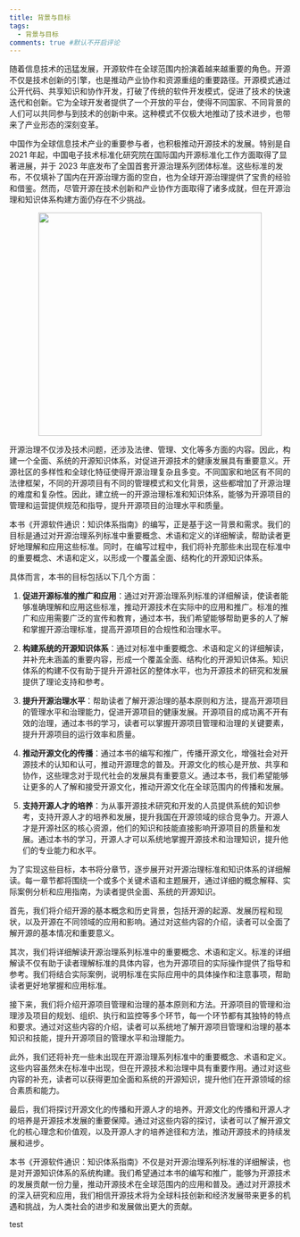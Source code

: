 ```yaml
---
title: 背景与目标
tags:
  - 背景与目标
comments: true #默认不开启评论
---
```


随着信息技术的迅猛发展，开源软件在全球范围内扮演着越来越重要的角色。开源不仅是技术创新的引擎，也是推动产业协作和资源重组的重要路径。开源模式通过公开代码、共享知识和协作开发，打破了传统的软件开发模式，促进了技术的快速迭代和创新。它为全球开发者提供了一个开放的平台，使得不同国家、不同背景的人们可以共同参与到技术的创新中来。这种模式不仅极大地推动了技术进步，也带来了产业形态的深刻变革。

中国作为全球信息技术产业的重要参与者，也积极推动开源技术的发展。特别是自 2021 年起，中国电子技术标准化研究院在国际国内开源标准化工作方面取得了显著进展，并于 2023 年底发布了全国首套开源治理系列团体标准。这些标准的发布，不仅填补了国内在开源治理方面的空白，也为全球开源治理提供了宝贵的经验和借鉴。然而，尽管开源在技术创新和产业协作方面取得了诸多成就，但在开源治理和知识体系构建方面仍存在不少挑战。

<div align=center>
<img src="https://github.com/user-attachments/assets/98d00fd2-a8e2-478b-8969-2ab102b8275e" width="400px">
</div>

开源治理不仅涉及技术问题，还涉及法律、管理、文化等多方面的内容。因此，构建一个全面、系统的开源知识体系，对促进开源技术的健康发展具有重要意义。开源社区的多样性和全球化特征使得开源治理复杂且多变。不同国家和地区有不同的法律框架，不同的开源项目有不同的管理模式和文化背景，这些都增加了开源治理的难度和复杂性。因此，建立统一的开源治理标准和知识体系，能够为开源项目的管理和运营提供规范和指导，提升开源项目的治理水平和质量。

本书《开源软件通识：知识体系指南》的编写，正是基于这一背景和需求。我们的目标是通过对开源治理系列标准中重要概念、术语和定义的详细解读，帮助读者更好地理解和应用这些标准。同时，在编写过程中，我们将补充那些未出现在标准中的重要概念、术语和定义，以形成一个覆盖全面、结构化的开源知识体系。

具体而言，本书的目标包括以下几个方面：

1. **促进开源标准的推广和应用**：通过对开源治理系列标准的详细解读，使读者能够准确理解和应用这些标准，推动开源技术在实际中的应用和推广。标准的推广和应用需要广泛的宣传和教育，通过本书，我们希望能够帮助更多的人了解和掌握开源治理标准，提高开源项目的合规性和治理水平。

2. **构建系统的开源知识体系**：通过对标准中重要概念、术语和定义的详细解读，并补充未涵盖的重要内容，形成一个覆盖全面、结构化的开源知识体系。知识体系的构建不仅有助于提升开源社区的整体水平，也为开源技术的研究和发展提供了理论支持和参考。

3. **提升开源治理水平**：帮助读者了解开源治理的基本原则和方法，提高开源项目的管理水平和治理能力，促进开源项目的健康发展。开源项目的成功离不开有效的治理，通过本书的学习，读者可以掌握开源项目管理和治理的关键要素，提升开源项目的运行效率和质量。

4. **推动开源文化的传播**：通过本书的编写和推广，传播开源文化，增强社会对开源技术的认知和认可，推动开源理念的普及。开源文化的核心是开放、共享和协作，这些理念对于现代社会的发展具有重要意义。通过本书，我们希望能够让更多的人了解和接受开源文化，推动开源文化在全球范围内的传播和发展。

5. **支持开源人才的培养**：为从事开源技术研究和开发的人员提供系统的知识参考，支持开源人才的培养和发展，提升我国在开源领域的综合竞争力。开源人才是开源社区的核心资源，他们的知识和技能直接影响开源项目的质量和发展。通过本书的学习，开源人才可以系统地掌握开源技术和治理知识，提升他们的专业能力和水平。

为了实现这些目标，本书将分章节，逐步展开对开源治理标准和知识体系的详细解读。每一章节都将围绕一个或多个关键术语和主题展开，通过详细的概念解释、实际案例分析和应用指南，为读者提供全面、系统的开源知识。

首先，我们将介绍开源的基本概念和历史背景，包括开源的起源、发展历程和现状，以及开源在不同领域的应用和影响。通过对这些内容的介绍，读者可以全面了解开源的基本情况和重要意义。

其次，我们将详细解读开源治理系列标准中的重要概念、术语和定义。标准的详细解读不仅有助于读者理解标准的具体内容，也为开源项目的实际操作提供了指导和参考。我们将结合实际案例，说明标准在实际应用中的具体操作和注意事项，帮助读者更好地掌握和应用标准。

接下来，我们将介绍开源项目管理和治理的基本原则和方法。开源项目的管理和治理涉及项目的规划、组织、执行和监控等多个环节，每一个环节都有其独特的特点和要求。通过对这些内容的介绍，读者可以系统地了解开源项目管理和治理的基本知识和技能，提升开源项目的管理水平和治理能力。

此外，我们还将补充一些未出现在开源治理系列标准中的重要概念、术语和定义。这些内容虽然未在标准中出现，但在开源技术和治理中具有重要作用。通过对这些内容的补充，读者可以获得更加全面和系统的开源知识，提升他们在开源领域的综合素质和能力。

最后，我们将探讨开源文化的传播和开源人才的培养。开源文化的传播和开源人才的培养是开源技术发展的重要保障。通过对这些内容的探讨，读者可以了解开源文化的核心理念和价值观，以及开源人才的培养途径和方法，推动开源技术的持续发展和进步。

本书《开源软件通识：知识体系指南》不仅是对开源治理系列标准的详细解读，也是对开源知识体系的系统构建。我们希望通过本书的编写和推广，能够为开源技术的发展贡献一份力量，推动开源技术在全球范围内的应用和普及。通过对开源技术的深入研究和应用，我们相信开源技术将为全球科技创新和经济发展带来更多的机遇和挑战，为人类社会的进步和发展做出更大的贡献。

test
